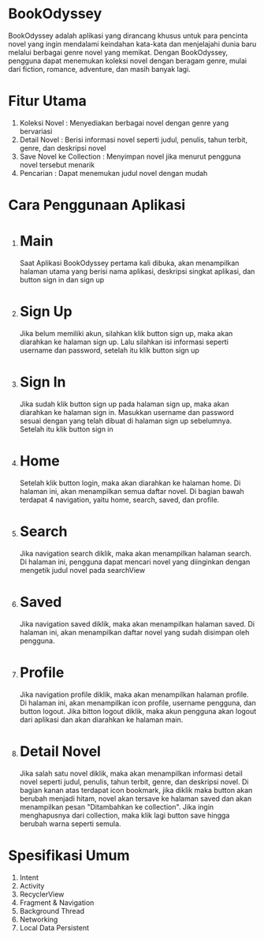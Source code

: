 # BookOdyssey
BookOdyssey adalah aplikasi yang dirancang khusus untuk para pencinta novel yang ingin mendalami keindahan kata-kata dan menjelajahi dunia baru melalui berbagai genre novel yang memikat. Dengan BookOdyssey, pengguna dapat menemukan koleksi novel dengan beragam genre, mulai dari fiction, romance, adventure, dan masih banyak lagi.

# Fitur Utama
1. Koleksi Novel : Menyediakan berbagai novel dengan genre yang bervariasi
2. Detail Novel : Berisi informasi novel seperti judul, penulis, tahun terbit, genre, dan deskripsi novel
3. Save Novel ke Collection : Menyimpan novel jika menurut pengguna novel tersebut menarik
4. Pencarian : Dapat menemukan judul novel dengan mudah

# Cara Penggunaan Aplikasi
1. # Main
   Saat Aplikasi BookOdyssey pertama kali dibuka, akan menampilkan halaman utama yang berisi nama aplikasi, deskripsi singkat aplikasi, dan button sign in dan sign up
2. # Sign Up
   Jika belum memiliki akun, silahkan klik button sign up, maka akan diarahkan ke halaman sign up. Lalu silahkan isi informasi seperti username dan password, setelah itu klik button sign up
3. # Sign In
   Jika sudah klik button sign up pada halaman sign up, maka akan diarahkan ke halaman sign in. Masukkan username dan password sesuai dengan yang telah dibuat di halaman sign up sebelumnya. Setelah itu klik button sign in
4. # Home
   Setelah klik button login, maka akan diarahkan ke halaman home. Di halaman ini, akan menampilkan semua daftar novel. Di bagian bawah terdapat 4 navigation, yaitu home, search, saved, dan profile.
5. # Search
   Jika navigation search diklik, maka akan menampilkan halaman search. Di halaman ini, pengguna dapat mencari novel yang diinginkan dengan mengetik judul novel pada searchView
6. # Saved
   Jika navigation saved diklik, maka akan menampilkan halaman saved. Di halaman ini, akan menampilkan daftar novel yang sudah disimpan oleh pengguna.
7. # Profile
   Jika navigation profile diklik, maka akan menampilkan halaman profile. Di halaman ini, akan menampilkan icon profile, username pengguna, dan button logout. Jika bitton logout diklik, maka akun pengguna akan logout dari aplikasi dan akan diarahkan ke halaman main.
8. # Detail Novel
   Jika salah satu novel diklik, maka akan menampilkan informasi detail novel seperti judul, penulis, tahun terbit, genre, dan deskripsi novel. Di bagian kanan atas terdapat icon bookmark, jika diklik maka button akan berubah menjadi hitam, novel akan tersave ke halaman saved dan akan menampilkan pesan "Ditambahkan ke collection". Jika ingin menghapusnya dari collection, maka klik lagi button save hingga berubah warna seperti semula.

# Spesifikasi Umum
1. Intent
2. Activity
3. RecyclerView
4. Fragment & Navigation
5. Background Thread
6. Networking
7. Local Data Persistent
